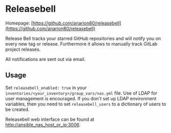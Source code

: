 # Releasebell

Homepage: [https://github.com/anarion80/releasebell](https://github.com/anarion80/releasebell)

Release Bell tracks your starred GitHub repositories and will notify you on every new tag or release. Furthermore it allows to manually track GitLab project releases.

All notifications are sent out via email.

## Usage

Set `releasebell_enabled: true` in your `inventories/<your_inventory>/group_vars/nas.yml` file. Use of LDAP for user management is encouraged. If you don't set up LDAP environment variables, then you need to set `releasebell_users` to a dictionary of users to be created.

Releasebell web interface can be found at [http://ansible_nas_host_or_ip:3006](http://ansible_nas_host_or_ip:3006).
